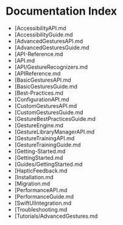 # Documentation Index

- [AccessibilityAPI.md
- [AccessibilityGuide.md
- [AdvancedGesturesAPI.md
- [AdvancedGesturesGuide.md
- [API-Reference.md
- [API.md
- [API/GestureRecognizers.md
- [APIReference.md
- [BasicGesturesAPI.md
- [BasicGesturesGuide.md
- [Best-Practices.md
- [ConfigurationAPI.md
- [CustomGesturesAPI.md
- [CustomGesturesGuide.md
- [GestureBestPracticesGuide.md
- [GestureEngine.md
- [GestureLibraryManagerAPI.md
- [GestureTrainingAPI.md
- [GestureTrainingGuide.md
- [Getting-Started.md
- [GettingStarted.md
- [Guides/GettingStarted.md
- [HapticFeedback.md
- [Installation.md
- [Migration.md
- [PerformanceAPI.md
- [PerformanceGuide.md
- [SwiftUIIntegration.md
- [Troubleshooting.md
- [Tutorials/AdvancedGestures.md

